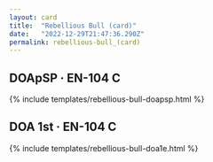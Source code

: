 ```yaml
---
layout: card
title:  "Rebellious Bull (card)"
date:   "2022-12-29T21:47:36.290Z"
permalink: rebellious-bull_(card)
---
```


## DOApSP &middot; EN-104 C

{% include templates/rebellious-bull-doapsp.html %}


## DOA 1st &middot; EN-104 C

{% include templates/rebellious-bull-doa1e.html %}
